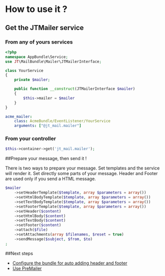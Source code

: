# How to use it ?

## Get the JTMailer service

### From any of yours services

```php
<?php
namespace AppBundle\Service;
use JT\MailBundle\Mailer\JTMailerInterface;

class YourService
{
	private $mailer;

	public function __construct(JTMailerInterface $mailer)
	{
		$this->mailer = $mailer
	}
}
```

```yaml
acme_mailer:
    class: AcmeBundle/EventListener/YourService
    arguments: ["@jt_mail.mailer"]
```

### From your controller

```php
$this->container->get('jt_mail.mailer');
```

##Prepare your message, then send it !

There is two ways to prepare your message. Set templates and the service will render it.
Set directly some parts of your message.
Header and Footer are used only if you send a HTML message.

```php
$mailer
	->setHeaderTemplate($template, array $parameters = array())
	->setHtmlBodyTemplate($template, array $parameters = array())
	->setTextBodyTemplate($template, array $parameters = array())
	->setFooterTemplate($template, array $parameters = array())
	->setHeader($content)
	->setHtmlBody($content)
	->setTextBody($content)
	->setFooter($content)
	->attach($file)
	->setAttachments(array $filenames, $reset = true)
	->sendMessage($subject, $from, $to)
;
```

##Next steps

- [Configure the bundle for auto adding header and footer](header_footer_configuration_2.md)
- [Use PreMailer](premailer_3.md)

